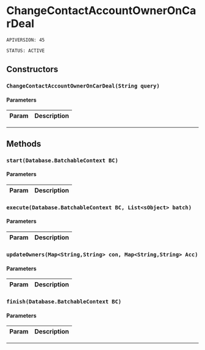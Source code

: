 # ChangeContactAccountOwnerOnCarDeal

`APIVERSION: 45`

`STATUS: ACTIVE`
## Constructors
### `ChangeContactAccountOwnerOnCarDeal(String query)`
#### Parameters
|Param|Description|
|---|---|

---
## Methods
### `start(Database.BatchableContext BC)`
#### Parameters
|Param|Description|
|---|---|

### `execute(Database.BatchableContext BC, List<sObject> batch)`
#### Parameters
|Param|Description|
|---|---|

### `updateOwners(Map<String,String> con, Map<String,String> Acc)`
#### Parameters
|Param|Description|
|---|---|

### `finish(Database.BatchableContext BC)`
#### Parameters
|Param|Description|
|---|---|

---
